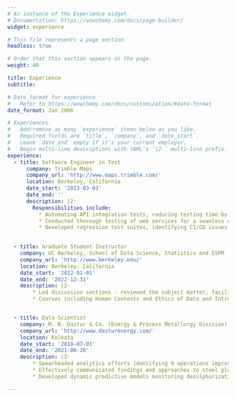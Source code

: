 ```yaml
---
# An instance of the Experience widget.
# Documentation: https://wowchemy.com/docs/page-builder/
widget: experience

# This file represents a page section.
headless: true

# Order that this section appears on the page.
weight: 40

title: Experience
subtitle:

# Date format for experience
#   Refer to https://wowchemy.com/docs/customization/#date-format
date_format: Jan 2006

# Experiences.
#   Add/remove as many `experience` items below as you like.
#   Required fields are `title`, `company`, and `date_start`.
#   Leave `date_end` empty if it's your current employer.
#   Begin multi-line descriptions with YAML's `|2-` multi-line prefix.
experience:
  - title: Software Engineer in Test
      company: Trimble Maps
      company_url: 'http://www.maps.trimble.com/'
      location: Berkeley, California
      date_start: '2023-03-03'
      date_end: ''
      description: |2-
        Responsibilities include:
          * Automating API integration tests, reducing testing time by 30% for API functionality, data integrity, cross-service integration, error handling, & performance validation.
          * Conducted thorough testing of web services for a seamless cloud platform migration needs, ensuring the health and reliability of ETL pipelines.
          * Developed regression test suites, identifying CI/CD issues ensuring data pipeline reliability & efficiency.
          

  - title: Graduate Student Instructor
    company: UC Berkeley, School of Data Science, Statistics and ESPM
    company_url: 'http://www.berkeley.edu/'
    location: Berkeley, California
    date_start: '2022-01-01'
    date_end: '2022-12-31'
    description: |2-
        * Led discussion sections - reviewed the subject matter, facilitated an enhanced understanding of course content, provided individual help & assisted with grading for 175 students over 4 courses 
        * Courses including Human Contexts and Ethics of Data and Introduction to Statistics.


  - title: Data Scientist
    company: M. N. Dastur & Co. (Energy & Process Metallurgy Division)
    company_url: 'http://www.dasturenergy.com/'
    location: Kolkata
    date_start: '2018-07-01'
    date_end: '2021-06-20'
    description: |2-
        * Spearheaded analytics efforts identifying 9 operations improvement initiatives - improving yield, reducing energy consumption & materials consumption - saving $12 Mn annually for a Mexico-based Steel Plant.
        * Effectively communicated findings and approaches to steel plant executives through cogent data visualizations, technical presentations, and summarized high-impact technical findings.
        * Developed dynamic predictive models monitoring desulphurization process in ladles, optimizing processing time & resource consumption, with a potential of saving $6.5Mn for a 4.5MTPA steel plant.

---
```

